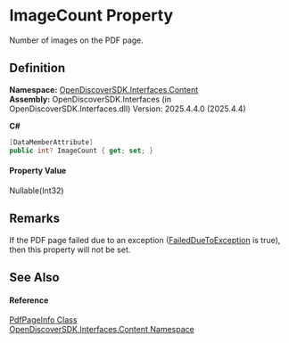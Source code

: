 # ImageCount Property


Number of images on the PDF page.



## Definition
**Namespace:** <a href="79f11d04-c275-b915-db5b-ab2227989555">OpenDiscoverSDK.Interfaces.Content</a>  
**Assembly:** OpenDiscoverSDK.Interfaces (in OpenDiscoverSDK.Interfaces.dll) Version: 2025.4.4.0 (2025.4.4)

**C#**
``` C#
[DataMemberAttribute]
public int? ImageCount { get; set; }
```



#### Property Value
Nullable(Int32)

## Remarks
If the PDF page failed due to an exception (<a href="f59c61b8-035c-2212-e26c-13f35665ed78">FailedDueToException</a> is true), then this property will not be set.

## See Also


#### Reference
<a href="fd3fc89d-e1e7-1dc0-73d0-0ef5454a6c84">PdfPageInfo Class</a>  
<a href="79f11d04-c275-b915-db5b-ab2227989555">OpenDiscoverSDK.Interfaces.Content Namespace</a>  
